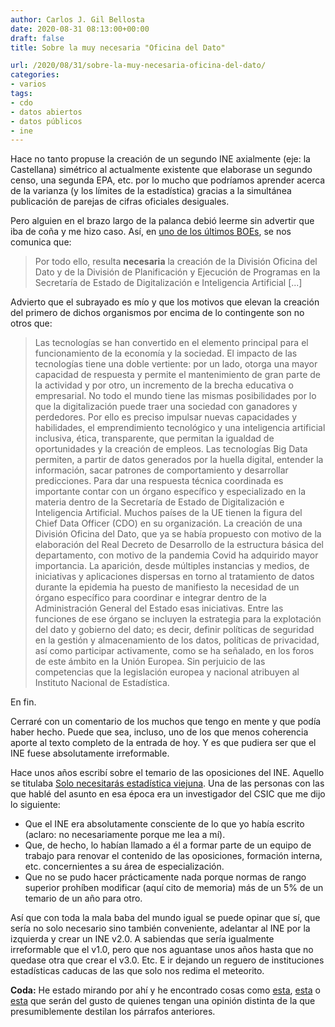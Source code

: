 ```yaml
---
author: Carlos J. Gil Bellosta
date: 2020-08-31 08:13:00+00:00
draft: false
title: Sobre la muy necesaria "Oficina del Dato"

url: /2020/08/31/sobre-la-muy-necesaria-oficina-del-dato/
categories:
- varios
tags:
- cdo
- datos abiertos
- datos públicos
- ine
---
```


Hace no tanto propuse la creación de un segundo INE axialmente (eje: la Castellana) simétrico al actualmente existente que elaborase un segundo censo, una segunda EPA, etc. por lo mucho que podríamos aprender acerca de la varianza (y los límites de la estadística) gracias a la simultánea publicación de parejas de cifras oficiales desiguales.

Pero alguien en el brazo largo de la palanca debió leerme sin advertir que iba de coña y me hizo caso. Así, en [uno de los últimos BOEs](https://www.boe.es/diario_boe/txt.php?id=BOE-A-2020-10008), se nos comunica que:

>Por todo ello, resulta **necesaria** la creación de la División Oficina del Dato y de la División de Planificación y Ejecución de Programas en la Secretaría de Estado de Digitalización e Inteligencia Artificial [...]

Advierto que el subrayado es mío y que los motivos que elevan la creación del primero de dichos organismos por encima de lo contingente son no otros que:

>Las tecnologías se han convertido en el elemento principal para el funcionamiento de la economía y la sociedad. El impacto de las tecnologías tiene una doble vertiente: por un lado, otorga una mayor capacidad de respuesta y permite el mantenimiento de gran parte de la actividad y por otro, un incremento de la brecha educativa o empresarial. No todo el mundo tiene las mismas posibilidades por lo que la digitalización puede traer una sociedad con ganadores y perdedores. Por ello es preciso impulsar nuevas capacidades y habilidades, el emprendimiento tecnológico y una inteligencia artificial inclusiva, ética, transparente, que permitan la igualdad de oportunidades y la creación de empleos. Las tecnologías Big Data permiten, a partir de datos generados por la huella digital, entender la información, sacar patrones de comportamiento y desarrollar predicciones. Para dar una respuesta técnica coordinada es importante contar con un órgano específico y especializado en la materia dentro de la Secretaría de Estado de Digitalización e Inteligencia Artificial. Muchos países de la UE tienen la figura del Chief Data Officer (CDO) en su organización. La creación de una División Oficina del Dato, que ya se había propuesto con motivo de la elaboración del Real Decreto de Desarrollo de la estructura básica del departamento, con motivo de la pandemia Covid ha adquirido mayor importancia. La aparición, desde múltiples instancias y medios, de iniciativas y aplicaciones dispersas en torno al tratamiento de datos durante la epidemia ha puesto de manifiesto la necesidad de un órgano específico para coordinar e integrar dentro de la Administración General del Estado esas iniciativas. Entre las funciones de ese órgano se incluyen la estrategia para la explotación del dato y gobierno del dato; es decir, definir políticas de seguridad en la gestión y almacenamiento de los datos, políticas de privacidad, así como participar activamente, como se ha señalado, en los foros de este ámbito en la Unión Europea. Sin perjuicio de las competencias que la legislación europea y nacional atribuyen al Instituto Nacional de Estadística.

En fin.

Cerraré con un comentario de los muchos que tengo en mente y que podía haber hecho. Puede que sea, incluso, uno de los que menos coherencia aporte al texto completo de la entrada de hoy. Y es que pudiera ser que el INE fuese absolutamente irreformable.

Hace unos años escribí sobre el temario de las oposiciones del INE. Aquello se titulaba [Solo necesitarás estadística viejuna](https://www.datanalytics.com/2014/08/04/estadistica-viejuna/). Una de las personas con las que hablé del asunto en esa época era un investigador del CSIC que me dijo lo siguiente:

* Que el INE era absolutamente consciente de lo que yo había escrito (aclaro: no necesariamente porque me lea a mí).
* Que, de hecho, lo habían llamado a él a formar parte de un equipo de trabajo para renovar el contenido de las oposiciones, formación interna, etc. concernientes a su área de especialización.
* Que no se pudo hacer prácticamente nada porque normas de rango superior prohíben modificar (aquí cito de memoria) más de un 5% de un temario de un año para otro.

Así que con toda la mala baba del mundo igual se puede opinar que sí, que sería no solo necesario sino también conveniente, adelantar al INE por la izquierda y crear un INE v2.0. A sabiendas que sería igualmente irreformable que el v1.0, pero que nos aguantase unos años hasta que no quedase otra que crear el v3.0. Etc. E ir dejando un reguero de instituciones estadísticas caducas de las que solo nos redima el meteorito.

**Coda:** He estado mirando por ahí y he encontrado cosas como [esta](https://www.datainnovation.org/2019/10/to-promote-data-innovation-all-eu-governments-should-appoint-a-national-chief-digital-officer/), [esta](https://www.etalab.gouv.fr/la-france-se-dote-dun-administrateur-general-des-donnees#:~:text=Henri%20Verdier%2C%20nomm%C3%A9%20par%20arr%C3%AAt%C3%A9,data%20science%20et%20open%20data.) o [esta](https://govinsider.asia/innovation/ott-velsberg-estonia-chief-data-officer-ai-powered-government/) que serán del gusto de quienes tengan una opinión distinta de la que presumiblemente destilan los párrafos anteriores.